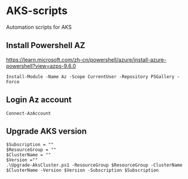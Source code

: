 # AKS-scripts
Automation scripts for AKS

## Install Powershell AZ

https://learn.microsoft.com/zh-cn/powershell/azure/install-azure-powershell?view=azps-9.6.0

```
Install-Module -Name Az -Scope CurrentUser -Repository PSGallery -Force
```

## Login Az account

```
Connect-AzAccount
```

## Upgrade AKS version

```
$Subscription = ""
$ResourceGroup = ""
$ClusterName = ""
$Version =""
.\Upgrade-AksCluster.ps1 -ResourceGroup $ResourceGroup -ClusterName $ClusterName -Version $Version -Subscription $Subscription
```
